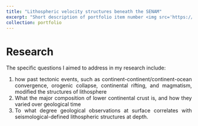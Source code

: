 ```yaml
---
title: "Lithospheric velocity structures beneath the SENAM"
excerpt: "Short description of portfolio item number <img src='https://conli87.github.io/congli.github.io/images/Fig1.png'>"
collection: portfolio
---
```


Research
======
<div style="text-align: justify"> The specific questions I aimed to address in my research include:<br>

1. how past tectonic events, such as continent-continent/continent-ocean convergence, orogenic collapse, continental rifting, and magmatism, modified the structures of lithosphere <br>
2. What the major composition of lower continental crust is, and how they varied over geological time<br> 
3. To what degree geological observations at surface correlates with seismological-defined lithospheric structures at depth.</div> <br>
